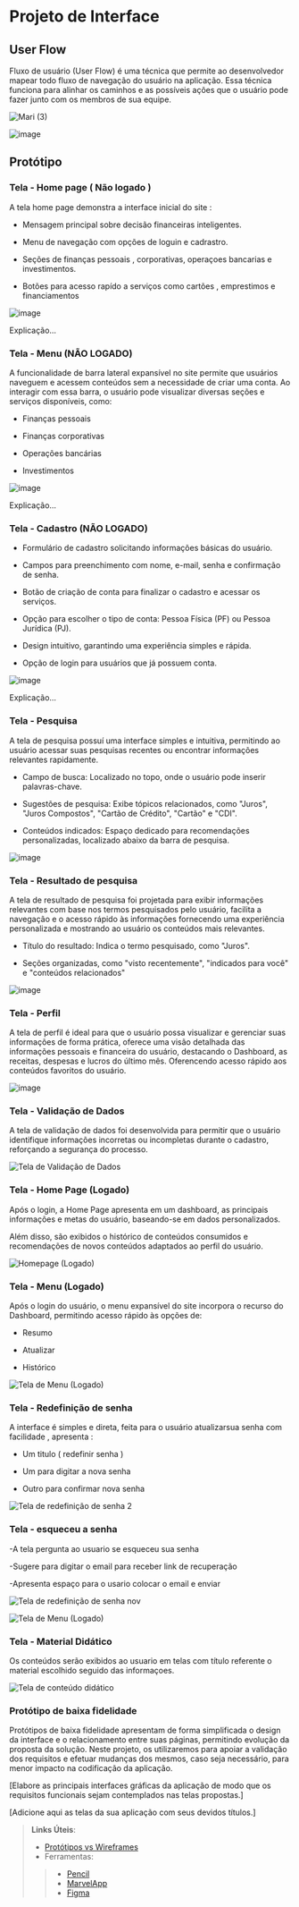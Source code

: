 
# Projeto de Interface

## User Flow

Fluxo de usuário (User Flow) é uma técnica que permite ao desenvolvedor mapear todo fluxo de navegação do usuário na aplicação. Essa técnica funciona para alinhar os caminhos e as possíveis ações que o usuário pode fazer junto com os membros de sua equipe.

![Mari (3)](https://github.com/user-attachments/assets/056a1134-b1cb-4085-b0ac-099b89e81e20)


![image](https://github.com/user-attachments/assets/22e36ab7-3165-412e-9454-54a177f420e6)






## Protótipo

<h3><b>Tela - Home page ( Não logado ) </b></h3>
<p> 
A tela home page demonstra a interface inicial do site :

- Mensagem principal sobre decisão financeiras inteligentes.

- Menu de navegação com opções de loguin e cadrastro.

- Seções de finanças pessoais , corporativas, operaçoes bancarias e investimentos.

- Botões para acesso rapído a serviços como cartões , emprestimos e financiamentos </p>

![image](https://github.com/user-attachments/assets/fbf74b3a-ce97-472d-b5c5-3b9101a3439b)

Explicação...

<h3><b>Tela - Menu (NÃO LOGADO)</b></h3>

A funcionalidade de barra lateral expansível no site permite que usuários naveguem e acessem conteúdos sem a necessidade de criar uma conta. Ao interagir com essa barra, o usuário pode visualizar diversas seções e serviços disponíveis, como:​

- Finanças pessoais

- Finanças corporativas

- Operações bancárias

- Investimentos

![image](https://github.com/user-attachments/assets/a65cb7c5-6b4e-4e19-8250-4f62927bc057)

Explicação...

<h3><b> Tela - Cadastro (NÃO LOGADO)</b></h3>

- Formulário de cadastro solicitando informações básicas do usuário.

- Campos para preenchimento com nome, e-mail, senha e confirmação de senha.

- Botão de criação de conta para finalizar o cadastro e acessar os serviços.
  
- Opção para escolher o tipo de conta: Pessoa Física (PF) ou Pessoa Jurídica (PJ).

- Design intuitivo, garantindo uma experiência simples e rápida.

- Opção de login para usuários que já possuem conta.

![image](https://github.com/user-attachments/assets/72035002-0a87-49c4-9dd9-596b880a503a)


Explicação...




<h3><b> Tela - Pesquisa</b></h3>
<p> 
A tela de pesquisa possuí uma interface simples e intuitiva, permitindo ao usuário acessar suas pesquisas recentes ou encontrar informações relevantes rapidamente.

- Campo de busca: Localizado no topo, onde o usuário pode inserir palavras-chave.

- Sugestões de pesquisa: Exibe tópicos relacionados, como "Juros", "Juros Compostos", "Cartão de Crédito", "Cartão" e "CDI".

- Conteúdos indicados: Espaço dedicado para recomendações personalizadas, localizado abaixo da barra de pesquisa.


![image](https://github.com/user-attachments/assets/9c0a042c-26ca-4e35-b9ca-13bde21b0699)



<h3><b> Tela - Resultado de pesquisa</b></h3>
<p> 
A tela de resultado de pesquisa foi projetada para exibir informações relevantes com base nos termos pesquisados pelo usuário, facilita a navegação e o acesso rápido às informações fornecendo uma experiência personalizada e mostrando ao usuário os conteúdos mais relevantes.

- Título do resultado: Indica o termo pesquisado, como "Juros".
  
- Seções organizadas, como "visto recentemente", "indicados para você" e "conteúdos relacionados"
  

![image](https://github.com/user-attachments/assets/7006c4f3-e319-4492-b0e2-4bf324972704)



<h3><b> Tela - Perfil</b></h3>
<p> 
A tela de perfil é ideal para que o usuário possa visualizar e gerenciar suas informações de forma prática, oferece uma visão detalhada das informações pessoais e financeira do usuário, destacando o Dashboard, as receitas, despesas e lucros do último mês. Oferencendo acesso rápido aos conteúdos favoritos do usuário.


![image](https://github.com/user-attachments/assets/834857e9-c388-48e8-aec5-21775c88c543)



<h3><b> Tela - Validação de Dados</b></h3>
<p>
A tela de validação de dados foi desenvolvida para permitir que o usuário identifique informações incorretas ou incompletas durante o cadastro, reforçando a segurança do processo.


![Tela de Validação de Dados](https://github.com/user-attachments/assets/9fb424ad-78a7-4b6f-9e80-5eddae385e9c)



<h3><b> Tela - Home Page (Logado)</b></h3>
<p>
Após o login, a Home Page apresenta em um dashboard, as principais informações e metas do usuário, baseando-se em dados personalizados. 

Além disso, são exibidos o histórico de conteúdos consumidos e recomendações de novos conteúdos adaptados ao perfil do usuário.


![Homepage (Logado)](https://github.com/user-attachments/assets/5f945d36-3805-4a0d-8e66-9f2e02adf0ee)



<h3><b> Tela - Menu (Logado)</b></h3>

<p>
Após o login do usuário, o menu expansível do site incorpora o recurso do Dashboard, permitindo acesso rápido às opções de:
  
- Resumo

- Atualizar
  
- Histórico

![Tela de Menu (Logado)](https://github.com/user-attachments/assets/14344081-461b-4277-8807-8b935c226085)

<p> 

<h3><b> Tela - Redefinição de senha  </b></h3>

<p>  A interface é simples e direta, feita para o usuário atualizarsua senha com facilidade , apresenta :

- Um titulo ( redefinir senha )

- Um para digitar a nova senha

- Outro para confirmar nova senha
  
![Tela de redefinição de senha 2](https://github.com/user-attachments/assets/5b46cc03-ee15-4851-87ee-6de51cab4bee)

   </p>
<h3><b> Tela - esqueceu a  senha </b></h3>

<p> 
  
  -A tela pergunta ao usuario se esqueceu sua senha
  
  -Sugere para digitar o email para receber link de recuperação
 
  -Apresenta espaço para o usario colocar o email e enviar
  
  ![Tela de redefinição de senha nov](https://github.com/user-attachments/assets/1441acd5-f6bb-400f-876e-a18b6d91b6ad)
  
</p>

![Tela de Menu (Logado)](https://github.com/user-attachments/assets/14344081-461b-4277-8807-8b935c226085)


<h3><b> Tela - Material Didático</b></h3>
<p>
Os conteúdos serão exibidos ao usuario em telas com título referente o material escolhido seguido das informaçoes. 
  
![Tela de conteúdo didático](https://github.com/user-attachments/assets/1031fc55-9fc3-43b3-9f07-8cd7c65ecb4a)

<p> 
  
### Protótipo de baixa fidelidade

Protótipos de baixa fidelidade apresentam de forma simplificada o design da interface e o relacionamento entre suas páginas, permitindo evolução da proposta da solução. Neste projeto, os utilizaremos para apoiar a validação dos requisitos e efetuar mudanças dos mesmos, caso seja necessário, para menor impacto na codificação da aplicação.

[Elabore as principais interfaces gráficas da aplicação de modo que os requisitos funcionais sejam contemplados nas telas propostas.]

[Adicione aqui as telas da sua aplicação com seus devidos títulos.] 
 
> **Links Úteis**:
> - [Protótipos vs Wireframes](https://www.nngroup.com/videos/prototypes-vs-wireframes-ux-projects/)
>- Ferramentas:
>> - [Pencil](https://pencil.evolus.vn/)
>> - [MarvelApp](https://marvelapp.com/)
>> - [Figma](https://www.figma.com/)



